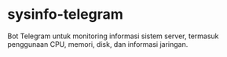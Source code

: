 # sysinfo-telegram
Bot Telegram untuk monitoring informasi sistem server, termasuk penggunaan CPU, memori, disk, dan informasi jaringan.
